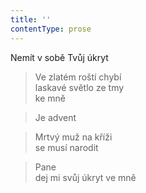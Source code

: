 ```yaml
---
title: ''
contentType: prose
---
```


>   

>   

Nemít v sobě Tvůj úkryt

> Ve zlatém roští chybí  
> laskavé světlo ze tmy  
> ke mně

> Je advent

> Mrtvý muž na kříži  
> se musí narodit

> Pane  
> dej mi svůj úkryt ve mně
